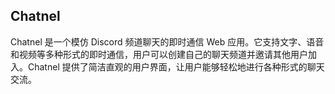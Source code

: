 ## Chatnel
Chatnel 是一个模仿 Discord 频道聊天的即时通信 Web 应用。它支持文字、语音和视频等多种形式的即时通信，用户可以创建自己的聊天频道并邀请其他用户加入。Chatnel 提供了简洁直观的用户界面，让用户能够轻松地进行各种形式的聊天交流。
